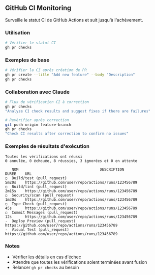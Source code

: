 ## GitHub CI Monitoring

Surveille le statut CI de GitHub Actions et suit jusqu'à l'achèvement.

### Utilisation

```bash
# Vérifier le statut CI
gh pr checks
```

### Exemples de base

```bash
# Vérifier la CI après création de PR
gh pr create --title "Add new feature" --body "Description"
gh pr checks
```

### Collaboration avec Claude

```bash
# Flux de vérification CI à correction
gh pr checks
"Analyze CI check results and suggest fixes if there are failures"

# Revérifier après correction
git push origin feature-branch
gh pr checks
"Check CI results after correction to confirm no issues"
```

### Exemples de résultats d'exécution

```
Toutes les vérifications ont réussi
0 annulée, 0 échouée, 8 réussies, 3 ignorées et 0 en attente

   NOM                                     DESCRIPTION                DURÉE    URL
○  Build/test (pull_request)                                          5m20s    https://github.com/user/repo/actions/runs/123456789
○  Build/lint (pull_request)                                          2m15s    https://github.com/user/repo/actions/runs/123456789
○  Security/scan (pull_request)                                       1m30s    https://github.com/user/repo/actions/runs/123456789
○  Type Check (pull_request)                                          45s      https://github.com/user/repo/actions/runs/123456789
○  Commit Messages (pull_request)                                     12s      https://github.com/user/repo/actions/runs/123456789
-  Deploy Preview (pull_request)                                               https://github.com/user/repo/actions/runs/123456789
-  Visual Test (pull_request)                                                  https://github.com/user/repo/actions/runs/123456789
```

### Notes

- Vérifier les détails en cas d'échec
- Attendre que toutes les vérifications soient terminées avant fusion
- Relancer `gh pr checks` au besoin
